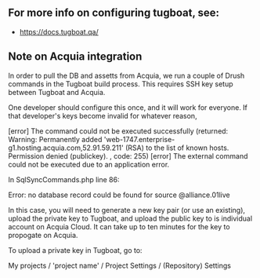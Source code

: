 ## For more info on configuring tugboat, see:

* https://docs.tugboat.qa/

## Note on Acquia integration

In order to pull the DB and assetts from Acquia, we run a couple of Drush
commands in the Tugboat build process. This requires SSH key setup between
Tugboat and Acquia.

One developer should configure this once, and it will work for everyone. If that
developer's keys become invalid for whatever reason, 

 [error]  The command could not be executed successfully (returned: Warning:
Permanently added 'web-1747.enterprise-g1.hosting.acquia.com,52.91.59.211' (RSA)
to the list of known hosts.
Permission denied (publickey).  , code: 255)
 [error]  The external command could not be executed due to an application error.

In SqlSyncCommands.php line 86:

  Error: no database record could be found for source @alliance.01live

In this case, you will need to generate a new key pair (or use an existing),
upload the private key to Tugboat, and upload the public key to is individual
account on Acquia Cloud. It can take up to ten minutes for the key to
propogate on Acquia.

To upload a private key in Tugboat, go to:

  My projects / 'project name' / Project Settings / (Repository) Settings


